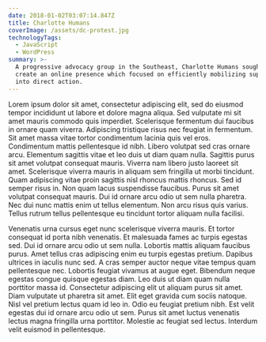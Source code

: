 ```yaml
---
date: 2018-01-02T03:07:14.847Z
title: Charlotte Humans
coverImage: /assets/dc-protest.jpg
technologyTags:
  - JavaScript
  - WordPress
summary: >-
  A progressive advocacy group in the Southeast, Charlotte Humans sought to
  create an online presence which focused on efficiently mobilizing supporters
  into direct action.
---
```


Lorem ipsum dolor sit amet, consectetur adipiscing elit, sed do eiusmod tempor incididunt ut labore et dolore magna aliqua. Sed vulputate mi sit amet mauris commodo quis imperdiet. Scelerisque fermentum dui faucibus in ornare quam viverra. Adipiscing tristique risus nec feugiat in fermentum. Sit amet massa vitae tortor condimentum lacinia quis vel eros. Condimentum mattis pellentesque id nibh. Libero volutpat sed cras ornare arcu. Elementum sagittis vitae et leo duis ut diam quam nulla. Sagittis purus sit amet volutpat consequat mauris. Viverra nam libero justo laoreet sit amet. Scelerisque viverra mauris in aliquam sem fringilla ut morbi tincidunt. Quam adipiscing vitae proin sagittis nisl rhoncus mattis rhoncus. Sed id semper risus in. Non quam lacus suspendisse faucibus. Purus sit amet volutpat consequat mauris. Dui id ornare arcu odio ut sem nulla pharetra. Nec dui nunc mattis enim ut tellus elementum. Non arcu risus quis varius. Tellus rutrum tellus pellentesque eu tincidunt tortor aliquam nulla facilisi.

Venenatis urna cursus eget nunc scelerisque viverra mauris. Et tortor consequat id porta nibh venenatis. Et malesuada fames ac turpis egestas sed. Dui id ornare arcu odio ut sem nulla. Lobortis mattis aliquam faucibus purus. Amet tellus cras adipiscing enim eu turpis egestas pretium. Dapibus ultrices in iaculis nunc sed. A cras semper auctor neque vitae tempus quam pellentesque nec. Lobortis feugiat vivamus at augue eget. Bibendum neque egestas congue quisque egestas diam. Leo duis ut diam quam nulla porttitor massa id. Consectetur adipiscing elit ut aliquam purus sit amet. Diam vulputate ut pharetra sit amet. Elit eget gravida cum sociis natoque. Nisl vel pretium lectus quam id leo in. Odio eu feugiat pretium nibh. Est velit egestas dui id ornare arcu odio ut sem. Purus sit amet luctus venenatis lectus magna fringilla urna porttitor. Molestie ac feugiat sed lectus. Interdum velit euismod in pellentesque.
